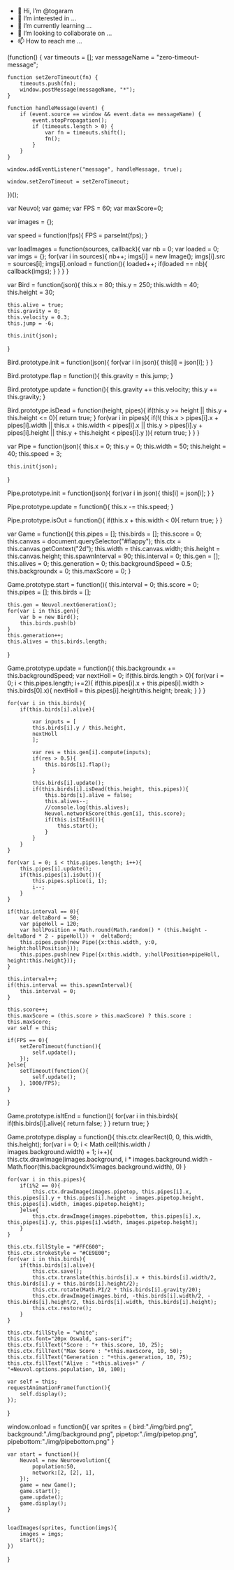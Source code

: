 - 👋 Hi, I’m @togaram
- 👀 I’m interested in ...
- 🌱 I’m currently learning ...
- 💞️ I’m looking to collaborate on ...
- 📫 How to reach me ...

<!---
togaram/togaram is a ✨ special ✨ repository because its `README.md` (this file) appears on your GitHub profile.
You can click the Preview link to take a look at your changes.
--->
(function() {
	var timeouts = [];
	var messageName = "zero-timeout-message";

	function setZeroTimeout(fn) {
		timeouts.push(fn);
		window.postMessage(messageName, "*");
	}

	function handleMessage(event) {
		if (event.source == window && event.data == messageName) {
			event.stopPropagation();
			if (timeouts.length > 0) {
				var fn = timeouts.shift();
				fn();
			}
		}
	}

	window.addEventListener("message", handleMessage, true);

	window.setZeroTimeout = setZeroTimeout;
})();

var Neuvol;
var game;
var FPS = 60;
var maxScore=0;

var images = {};

var speed = function(fps){
	FPS = parseInt(fps);
}

var loadImages = function(sources, callback){
	var nb = 0;
	var loaded = 0;
	var imgs = {};
	for(var i in sources){
		nb++;
		imgs[i] = new Image();
		imgs[i].src = sources[i];
		imgs[i].onload = function(){
			loaded++;
			if(loaded == nb){
				callback(imgs);
			}
		}
	}
}

var Bird = function(json){
	this.x = 80;
	this.y = 250;
	this.width = 40;
	this.height = 30;

	this.alive = true;
	this.gravity = 0;
	this.velocity = 0.3;
	this.jump = -6;

	this.init(json);
}

Bird.prototype.init = function(json){
	for(var i in json){
		this[i] = json[i];
	}
}

Bird.prototype.flap = function(){
	this.gravity = this.jump;
}

Bird.prototype.update = function(){
	this.gravity += this.velocity;
	this.y += this.gravity;
}

Bird.prototype.isDead = function(height, pipes){
	if(this.y >= height || this.y + this.height <= 0){
		return true;
	}
	for(var i in pipes){
		if(!(
			this.x > pipes[i].x + pipes[i].width ||
			this.x + this.width < pipes[i].x || 
			this.y > pipes[i].y + pipes[i].height ||
			this.y + this.height < pipes[i].y
			)){
			return true;
	}
}
}

var Pipe = function(json){
	this.x = 0;
	this.y = 0;
	this.width = 50;
	this.height = 40;
	this.speed = 3;

	this.init(json);
}

Pipe.prototype.init = function(json){
	for(var i in json){
		this[i] = json[i];
	}
}

Pipe.prototype.update = function(){
	this.x -= this.speed;
}

Pipe.prototype.isOut = function(){
	if(this.x + this.width < 0){
		return true;
	}
}

var Game = function(){
	this.pipes = [];
	this.birds = [];
	this.score = 0;
	this.canvas = document.querySelector("#flappy");
	this.ctx = this.canvas.getContext("2d");
	this.width = this.canvas.width;
	this.height = this.canvas.height;
	this.spawnInterval = 90;
	this.interval = 0;
	this.gen = [];
	this.alives = 0;
	this.generation = 0;
	this.backgroundSpeed = 0.5;
	this.backgroundx = 0;
	this.maxScore = 0;
}

Game.prototype.start = function(){
	this.interval = 0;
	this.score = 0;
	this.pipes = [];
	this.birds = [];

	this.gen = Neuvol.nextGeneration();
	for(var i in this.gen){
		var b = new Bird();
		this.birds.push(b)
	}
	this.generation++;
	this.alives = this.birds.length;
}

Game.prototype.update = function(){
	this.backgroundx += this.backgroundSpeed;
	var nextHoll = 0;
	if(this.birds.length > 0){
		for(var i = 0; i < this.pipes.length; i+=2){
			if(this.pipes[i].x + this.pipes[i].width > this.birds[0].x){
				nextHoll = this.pipes[i].height/this.height;
				break;
			}
		}
	}

	for(var i in this.birds){
		if(this.birds[i].alive){

			var inputs = [
			this.birds[i].y / this.height,
			nextHoll
			];

			var res = this.gen[i].compute(inputs);
			if(res > 0.5){
				this.birds[i].flap();
			}

			this.birds[i].update();
			if(this.birds[i].isDead(this.height, this.pipes)){
				this.birds[i].alive = false;
				this.alives--;
				//console.log(this.alives);
				Neuvol.networkScore(this.gen[i], this.score);
				if(this.isItEnd()){
					this.start();
				}
			}
		}
	}

	for(var i = 0; i < this.pipes.length; i++){
		this.pipes[i].update();
		if(this.pipes[i].isOut()){
			this.pipes.splice(i, 1);
			i--;
		}
	}

	if(this.interval == 0){
		var deltaBord = 50;
		var pipeHoll = 120;
		var hollPosition = Math.round(Math.random() * (this.height - deltaBord * 2 - pipeHoll)) +  deltaBord;
		this.pipes.push(new Pipe({x:this.width, y:0, height:hollPosition}));
		this.pipes.push(new Pipe({x:this.width, y:hollPosition+pipeHoll, height:this.height}));
	}

	this.interval++;
	if(this.interval == this.spawnInterval){
		this.interval = 0;
	}

	this.score++;
	this.maxScore = (this.score > this.maxScore) ? this.score : this.maxScore;
	var self = this;

	if(FPS == 0){
		setZeroTimeout(function(){
			self.update();
		});
	}else{
		setTimeout(function(){
			self.update();
		}, 1000/FPS);
	}
}


Game.prototype.isItEnd = function(){
	for(var i in this.birds){
		if(this.birds[i].alive){
			return false;
		}
	}
	return true;
}

Game.prototype.display = function(){
	this.ctx.clearRect(0, 0, this.width, this.height);
	for(var i = 0; i < Math.ceil(this.width / images.background.width) + 1; i++){
		this.ctx.drawImage(images.background, i * images.background.width - Math.floor(this.backgroundx%images.background.width), 0)
	}

	for(var i in this.pipes){
		if(i%2 == 0){
			this.ctx.drawImage(images.pipetop, this.pipes[i].x, this.pipes[i].y + this.pipes[i].height - images.pipetop.height, this.pipes[i].width, images.pipetop.height);
		}else{
			this.ctx.drawImage(images.pipebottom, this.pipes[i].x, this.pipes[i].y, this.pipes[i].width, images.pipetop.height);
		}
	}

	this.ctx.fillStyle = "#FFC600";
	this.ctx.strokeStyle = "#CE9E00";
	for(var i in this.birds){
		if(this.birds[i].alive){
			this.ctx.save(); 
			this.ctx.translate(this.birds[i].x + this.birds[i].width/2, this.birds[i].y + this.birds[i].height/2);
			this.ctx.rotate(Math.PI/2 * this.birds[i].gravity/20);
			this.ctx.drawImage(images.bird, -this.birds[i].width/2, -this.birds[i].height/2, this.birds[i].width, this.birds[i].height);
			this.ctx.restore();
		}
	}

	this.ctx.fillStyle = "white";
	this.ctx.font="20px Oswald, sans-serif";
	this.ctx.fillText("Score : "+ this.score, 10, 25);
	this.ctx.fillText("Max Score : "+this.maxScore, 10, 50);
	this.ctx.fillText("Generation : "+this.generation, 10, 75);
	this.ctx.fillText("Alive : "+this.alives+" / "+Neuvol.options.population, 10, 100);

	var self = this;
	requestAnimationFrame(function(){
		self.display();
	});
}

window.onload = function(){
	var sprites = {
		bird:"./img/bird.png",
		background:"./img/background.png",
		pipetop:"./img/pipetop.png",
		pipebottom:"./img/pipebottom.png"
	}

	var start = function(){
		Neuvol = new Neuroevolution({
			population:50,
			network:[2, [2], 1],
		});
		game = new Game();
		game.start();
		game.update();
		game.display();
	}


	loadImages(sprites, function(imgs){
		images = imgs;
		start();
	})

}
